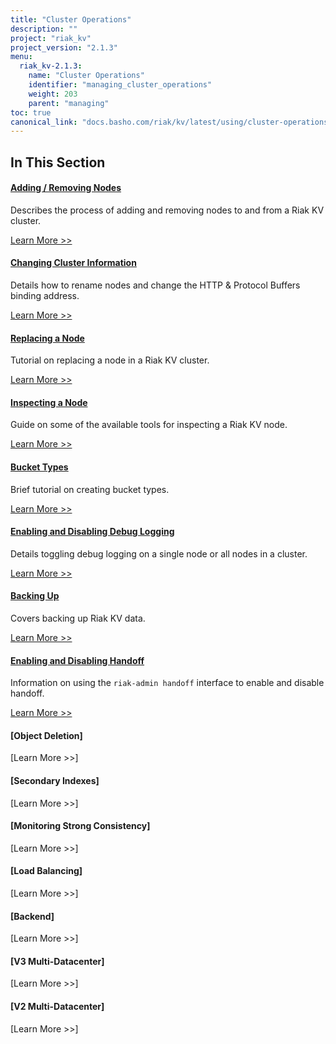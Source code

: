 ```yaml
---
title: "Cluster Operations"
description: ""
project: "riak_kv"
project_version: "2.1.3"
menu:
  riak_kv-2.1.3:
    name: "Cluster Operations"
    identifier: "managing_cluster_operations"
    weight: 203
    parent: "managing"
toc: true
canonical_link: "docs.basho.com/riak/kv/latest/using/cluster-operations.md"
---
```


[ops add remove node]: ./adding-removing-nodes
[ops change info]: ./changing-cluster-info
[ops replace node]: ./replacing-node
[ops inspect node]: ./inspecting-node
[ops bucket types]: ./bucket-types
[ops log]: ./logging
[ops backup]: ./backing-up
[ops handoff]: ./handoff


[ops load balance]: ./load-balancing



[ops obj del]: ./object-deletion

[ops mdc]: ./multi-datacenter
[ops strong consistency]: ./strong-consistency
[ops 2i]: ./secondary-indexes
[ops v3 mdc]: ./v3-multi-datacenter
[ops v2 mdc]: ./v2-multi-datacenter

## In This Section


#### [Adding / Removing Nodes][ops add remove node]

Describes the process of adding and removing nodes to and from a Riak KV cluster.

[Learn More >>][ops add remove node]


#### [Changing Cluster Information][ops change info]

Details how to rename nodes and change the HTTP & Protocol Buffers binding address.

[Learn More >>][ops change info]


#### [Replacing a Node][ops replace node]

Tutorial on replacing a node in a Riak KV cluster.

[Learn More >>][ops replace node]


#### [Inspecting a Node][ops inspect node]

Guide on some of the available tools for inspecting a Riak KV node.

[Learn More >>][ops inspect node]


#### [Bucket Types][ops bucket types]

Brief tutorial on creating bucket types.

[Learn More >>][ops bucket types]


#### [Enabling and Disabling Debug Logging][ops log]

Details toggling debug logging on a single node or all nodes in a cluster.

[Learn More >>][ops log]


#### [Backing Up][ops backup]

Covers backing up Riak KV data.

[Learn More >>][ops backup]


#### [Enabling and Disabling Handoff][ops handoff]

Information on using the `riak-admin handoff` interface to enable and disable handoff.

[Learn More >>][ops handoff]


#### [Object Deletion]

[Learn More >>]


#### [Secondary Indexes]

[Learn More >>]


#### [Monitoring Strong Consistency]

[Learn More >>]


#### [Load Balancing]

[Learn More >>]


#### [Backend]

[Learn More >>]


#### [V3 Multi-Datacenter]

[Learn More >>]


#### [V2 Multi-Datacenter]

[Learn More >>]


